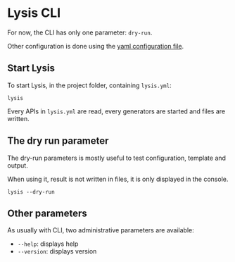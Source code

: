 # Lysis CLI

For now, the CLI has only one parameter: `dry-run`.

Other configuration is done using the [yaml configuration file](configuration.md).

## Start Lysis

To start Lysis, in the project folder, containing `lysis.yml`:

    lysis

Every APIs in `lysis.yml` are read, every generators are started and files are written.

## The dry run parameter

The dry-run parameters is mostly useful to test configuration, template and output.

When using it, result is not written in files, it is only displayed in the console.

    lysis --dry-run

## Other parameters

As usually with CLI, two administrative parameters are available:

- `--help`: displays help
- `--version`: displays version
